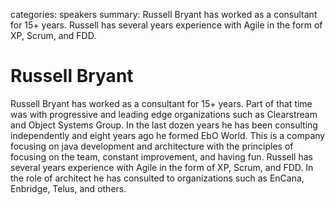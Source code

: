 categories: speakers
summary: Russell Bryant has worked as a consultant for 15+ years.  Russell has several years experience with Agile in the form of XP, Scrum, and FDD.

#  Russell Bryant

Russell Bryant has worked as a consultant for 15+ years.  Part of that time was with progressive and leading edge organizations such as Clearstream and Object Systems Group.  In the last dozen years he has been consulting independently and eight years ago he formed EbO World.  This is a company focusing on java development and architecture with the principles of focusing on the team, constant improvement, and having fun.  Russell has several years experience with Agile in the form of XP, Scrum, and FDD.  In the role of architect he has consulted to organizations such as EnCana, Enbridge, Telus, and others.

